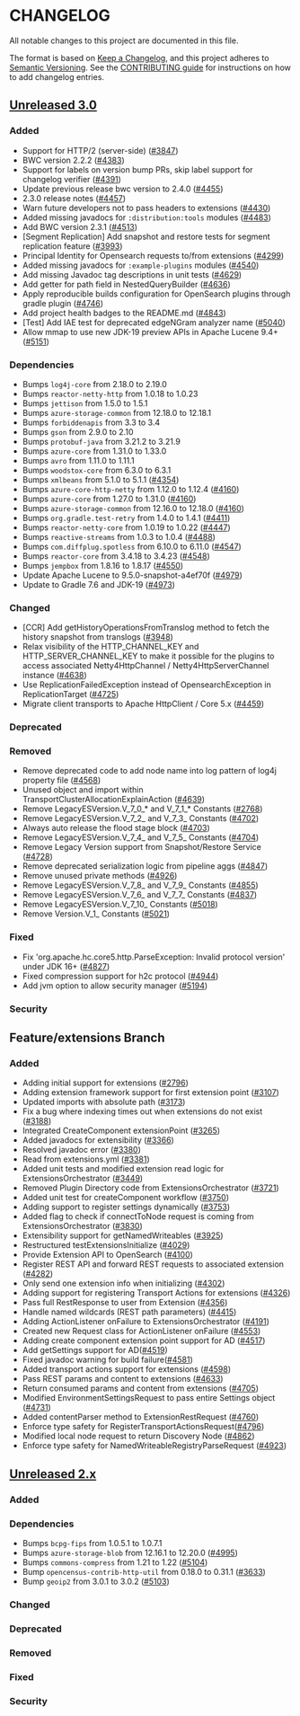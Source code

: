 # CHANGELOG

All notable changes to this project are documented in this file.

The format is based on [Keep a Changelog](https://keepachangelog.com/en/1.0.0/), and this project adheres to [Semantic Versioning](https://semver.org/spec/v2.0.0.html). See the [CONTRIBUTING guide](./CONTRIBUTING.md#Changelog) for instructions on how to add changelog entries.

## [Unreleased 3.0]
### Added
- Support for HTTP/2 (server-side) ([#3847](https://github.com/opensearch-project/OpenSearch/pull/3847))
- BWC version 2.2.2 ([#4383](https://github.com/opensearch-project/OpenSearch/pull/4383))
- Support for labels on version bump PRs, skip label support for changelog verifier ([#4391](https://github.com/opensearch-project/OpenSearch/pull/4391))
- Update previous release bwc version to 2.4.0 ([#4455](https://github.com/opensearch-project/OpenSearch/pull/4455))
- 2.3.0 release notes ([#4457](https://github.com/opensearch-project/OpenSearch/pull/4457))
- Warn future developers not to pass headers to extensions ([#4430](https://github.com/opensearch-project/OpenSearch/pull/4430))
- Added missing javadocs for `:distribution:tools` modules ([#4483](https://github.com/opensearch-project/OpenSearch/pull/4483))
- Add BWC version 2.3.1 ([#4513](https://github.com/opensearch-project/OpenSearch/pull/4513))
- [Segment Replication] Add snapshot and restore tests for segment replication feature ([#3993](https://github.com/opensearch-project/OpenSearch/pull/3993))
- Principal Identity for Opensearch requests to/from extensions ([#4299](https://github.com/opensearch-project/OpenSearch/pull/4299))
- Added missing javadocs for `:example-plugins` modules ([#4540](https://github.com/opensearch-project/OpenSearch/pull/4540))
- Add missing Javadoc tag descriptions in unit tests ([#4629](https://github.com/opensearch-project/OpenSearch/pull/4629))
- Add getter for path field in NestedQueryBuilder ([#4636](https://github.com/opensearch-project/OpenSearch/pull/4636))
- Apply reproducible builds configuration for OpenSearch plugins through gradle plugin ([#4746](https://github.com/opensearch-project/OpenSearch/pull/4746))
- Add project health badges to the README.md ([#4843](https://github.com/opensearch-project/OpenSearch/pull/4843))
- [Test] Add IAE test for deprecated edgeNGram analyzer name ([#5040](https://github.com/opensearch-project/OpenSearch/pull/5040))
- Allow mmap to use new JDK-19 preview APIs in Apache Lucene 9.4+ ([#5151](https://github.com/opensearch-project/OpenSearch/pull/5151))

### Dependencies
- Bumps `log4j-core` from 2.18.0 to 2.19.0
- Bumps `reactor-netty-http` from 1.0.18 to 1.0.23
- Bumps `jettison` from 1.5.0 to 1.5.1
- Bumps `azure-storage-common` from 12.18.0 to 12.18.1
- Bumps `forbiddenapis` from 3.3 to 3.4
- Bumps `gson` from 2.9.0 to 2.10
- Bumps `protobuf-java` from 3.21.2 to 3.21.9
- Bumps `azure-core` from 1.31.0 to 1.33.0
- Bumps `avro` from 1.11.0 to 1.11.1
- Bumps `woodstox-core` from 6.3.0 to 6.3.1
- Bumps `xmlbeans` from 5.1.0 to 5.1.1 ([#4354](https://github.com/opensearch-project/OpenSearch/pull/4354))
- Bumps `azure-core-http-netty` from 1.12.0 to 1.12.4 ([#4160](https://github.com/opensearch-project/OpenSearch/pull/4160))
- Bumps `azure-core` from 1.27.0 to 1.31.0 ([#4160](https://github.com/opensearch-project/OpenSearch/pull/4160))
- Bumps `azure-storage-common` from 12.16.0 to 12.18.0 ([#4160](https://github.com/opensearch-project/OpenSearch/pull/4160))
- Bumps `org.gradle.test-retry` from 1.4.0 to 1.4.1 ([#4411](https://github.com/opensearch-project/OpenSearch/pull/4411))
- Bumps `reactor-netty-core` from 1.0.19 to 1.0.22 ([#4447](https://github.com/opensearch-project/OpenSearch/pull/4447))
- Bumps `reactive-streams` from 1.0.3 to 1.0.4 ([#4488](https://github.com/opensearch-project/OpenSearch/pull/4488))
- Bumps `com.diffplug.spotless` from 6.10.0 to 6.11.0 ([#4547](https://github.com/opensearch-project/OpenSearch/pull/4547))
- Bumps `reactor-core` from 3.4.18 to 3.4.23 ([#4548](https://github.com/opensearch-project/OpenSearch/pull/4548))
- Bumps `jempbox` from 1.8.16 to 1.8.17 ([#4550](https://github.com/opensearch-project/OpenSearch/pull/4550))
- Update Apache Lucene to 9.5.0-snapshot-a4ef70f ([#4979](https://github.com/opensearch-project/OpenSearch/pull/4979))
- Update to Gradle 7.6 and JDK-19 ([#4973](https://github.com/opensearch-project/OpenSearch/pull/4973))

### Changed
- [CCR] Add getHistoryOperationsFromTranslog method to fetch the history snapshot from translogs ([#3948](https://github.com/opensearch-project/OpenSearch/pull/3948))
- Relax visibility of the HTTP_CHANNEL_KEY and HTTP_SERVER_CHANNEL_KEY to make it possible for the plugins to access associated Netty4HttpChannel / Netty4HttpServerChannel instance ([#4638](https://github.com/opensearch-project/OpenSearch/pull/4638))
- Use ReplicationFailedException instead of OpensearchException in ReplicationTarget ([#4725](https://github.com/opensearch-project/OpenSearch/pull/4725))
- Migrate client transports to Apache HttpClient / Core 5.x ([#4459](https://github.com/opensearch-project/OpenSearch/pull/4459))

### Deprecated

### Removed
- Remove deprecated code to add node name into log pattern of log4j property file ([#4568](https://github.com/opensearch-project/OpenSearch/pull/4568))
- Unused object and import within TransportClusterAllocationExplainAction ([#4639](https://github.com/opensearch-project/OpenSearch/pull/4639))
- Remove LegacyESVersion.V_7_0_* and V_7_1_* Constants ([#2768](https://https://github.com/opensearch-project/OpenSearch/pull/2768))
- Remove LegacyESVersion.V_7_2_ and V_7_3_ Constants ([#4702](https://github.com/opensearch-project/OpenSearch/pull/4702))
- Always auto release the flood stage block ([#4703](https://github.com/opensearch-project/OpenSearch/pull/4703))
- Remove LegacyESVersion.V_7_4_ and V_7_5_ Constants ([#4704](https://github.com/opensearch-project/OpenSearch/pull/4704))
- Remove Legacy Version support from Snapshot/Restore Service ([#4728](https://github.com/opensearch-project/OpenSearch/pull/4728))
- Remove deprecated serialization logic from pipeline aggs ([#4847](https://github.com/opensearch-project/OpenSearch/pull/4847))
- Remove unused private methods ([#4926](https://github.com/opensearch-project/OpenSearch/pull/4926))
- Remove LegacyESVersion.V_7_8_ and V_7_9_ Constants ([#4855](https://github.com/opensearch-project/OpenSearch/pull/4855))
- Remove LegacyESVersion.V_7_6_ and V_7_7_ Constants ([#4837](https://github.com/opensearch-project/OpenSearch/pull/4837))
- Remove LegacyESVersion.V_7_10_ Constants ([#5018](https://github.com/opensearch-project/OpenSearch/pull/5018))
- Remove Version.V_1_ Constants ([#5021](https://github.com/opensearch-project/OpenSearch/pull/5021))

### Fixed
- Fix 'org.apache.hc.core5.http.ParseException: Invalid protocol version' under JDK 16+ ([#4827](https://github.com/opensearch-project/OpenSearch/pull/4827))
- Fixed compression support for h2c protocol ([#4944](https://github.com/opensearch-project/OpenSearch/pull/4944))
- Add jvm option to allow security manager ([#5194](https://github.com/opensearch-project/OpenSearch/pull/5194))
### Security

## Feature/extensions Branch

### Added
 - Adding initial support for extensions ([#2796](https://github.com/opensearch-project/OpenSearch/pull/2796))
 - Adding extension framework support for first extension point ([#3107](https://github.com/opensearch-project/OpenSearch/pull/3107))
 - Updated imports with absolute path ([#3173](https://github.com/opensearch-project/OpenSearch/pull/3173))
 - Fix a bug where indexing times out when extensions do not exist ([#3188](https://github.com/opensearch-project/OpenSearch/pull/3188))
 - Integrated CreateComponent extensionPoint ([#3265](https://github.com/opensearch-project/OpenSearch/pull/3265))
 - Added javadocs for extensibility ([#3366](https://github.com/opensearch-project/OpenSearch/pull/3366))
 - Resolved javadoc error ([#3380](https://github.com/opensearch-project/OpenSearch/pull/3380))
 - Read from extensions.yml ([#3381](https://github.com/opensearch-project/OpenSearch/pull/3381))
 - Added unit tests and modified extension read logic for ExtensionsOrchestrator ([#3449](https://github.com/opensearch-project/OpenSearch/pull/3449))
 - Removed Plugin Directory code from ExtensionsOrchestrator ([#3721](https://github.com/opensearch-project/OpenSearch/pull/3721))
 - Added unit test for createComponent workflow ([#3750](https://github.com/opensearch-project/OpenSearch/pull/3750))
 - Adding support to register settings dynamically ([#3753](https://github.com/opensearch-project/OpenSearch/pull/3753))
 - Added flag to check if connectToNode request is coming from ExtensionsOrchestrator ([#3830](https://github.com/opensearch-project/OpenSearch/pull/3830))
 - Extensibility support for getNamedWriteables ([#3925](https://github.com/opensearch-project/OpenSearch/pull/3925))
 - Restructured testExtensionsInitialize ([#4029](https://github.com/opensearch-project/OpenSearch/pull/4029))
 - Provide Extension API to OpenSearch ([#4100](https://github.com/opensearch-project/OpenSearch/pull/4100))
 - Register REST API and forward REST requests to associated extension ([#4282](https://github.com/opensearch-project/OpenSearch/pull/4282))
 - Only send one extension info when initializing ([#4302](https://github.com/opensearch-project/OpenSearch/pull/4302))
 - Adding support for registering Transport Actions for extensions ([#4326](https://github.com/opensearch-project/OpenSearch/pull/4326))
 - Pass full RestResponse to user from Extension ([#4356](https://github.com/opensearch-project/OpenSearch/pull/4356))
 - Handle named wildcards (REST path parameters) ([#4415](https://github.com/opensearch-project/OpenSearch/pull/4415))
 - Adding ActionListener onFailure to ExtensionsOrchestrator ([#4191](https://github.com/opensearch-project/OpenSearch/pull/4191))
 - Created new Request class for ActionListener onFailure ([#4553](https://github.com/opensearch-project/OpenSearch/pull/4553))
 - Adding create component extension point support for AD ([#4517](https://github.com/opensearch-project/OpenSearch/pull/4517))
 - Add getSettings support for AD([#4519](https://github.com/opensearch-project/OpenSearch/pull/4519))
 - Fixed javadoc warning for build failure([#4581](https://github.com/opensearch-project/OpenSearch/pull/4581))
 - Added transport actions support for extensions ([#4598](https://github.com/opensearch-project/OpenSearch/pull/4598/))
 - Pass REST params and content to extensions ([#4633](https://github.com/opensearch-project/OpenSearch/pull/4633))
 - Return consumed params and content from extensions ([#4705](https://github.com/opensearch-project/OpenSearch/pull/4705))
 - Modified EnvironmentSettingsRequest to pass entire Settings object ([#4731](https://github.com/opensearch-project/OpenSearch/pull/4731))
 - Added contentParser method to ExtensionRestRequest ([#4760](https://github.com/opensearch-project/OpenSearch/pull/4760))
 - Enforce type safety for RegisterTransportActionsRequest([#4796](https://github.com/opensearch-project/OpenSearch/pull/4796))
 - Modified local node request to return Discovery Node ([#4862](https://github.com/opensearch-project/OpenSearch/pull/4862))
 - Enforce type safety for NamedWriteableRegistryParseRequest ([#4923](https://github.com/opensearch-project/OpenSearch/pull/4923))

## [Unreleased 2.x]
### Added
### Dependencies
- Bumps `bcpg-fips` from 1.0.5.1 to 1.0.7.1
- Bumps `azure-storage-blob` from 12.16.1 to 12.20.0 ([#4995](https://github.com/opensearch-project/OpenSearch/pull/4995))
- Bumps `commons-compress` from 1.21 to 1.22 ([#5104](https://github.com/opensearch-project/OpenSearch/pull/5104))
- Bump `opencensus-contrib-http-util` from 0.18.0 to 0.31.1 ([#3633](https://github.com/opensearch-project/OpenSearch/pull/3633))
- Bump `geoip2` from 3.0.1 to 3.0.2 ([#5103](https://github.com/opensearch-project/OpenSearch/pull/5103))
### Changed
### Deprecated
### Removed
### Fixed
### Security

[Unreleased 3.0]: https://github.com/opensearch-project/OpenSearch/compare/2.4...HEAD
[Unreleased 2.x]: https://github.com/opensearch-project/OpenSearch/compare/2.4...2.x
